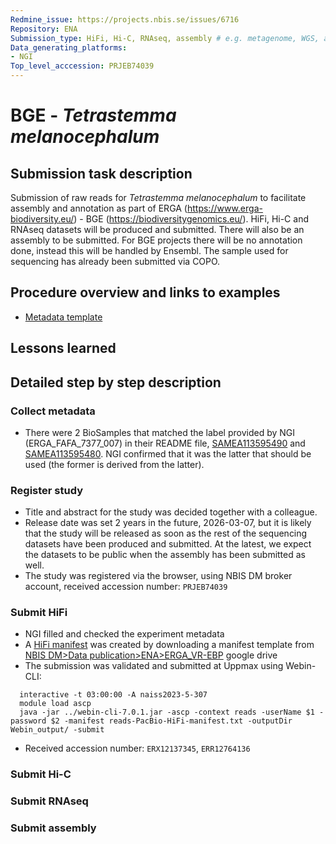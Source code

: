 ```yaml
---
Redmine_issue: https://projects.nbis.se/issues/6716
Repository: ENA
Submission_type: HiFi, Hi-C, RNAseq, assembly # e.g. metagenome, WGS, assembly, - IF RELEVANT
Data_generating_platforms:
- NGI
Top_level_acccession: PRJEB74039
---
```


# BGE - *Tetrastemma melanocephalum*

## Submission task description
Submission of raw reads for *Tetrastemma melanocephalum* to facilitate assembly and annotation as part of ERGA (https://www.erga-biodiversity.eu/) - BGE (https://biodiversitygenomics.eu/). HiFi, Hi-C and RNAseq datasets will be produced and submitted. There will also be an assembly to be submitted. For BGE projects there will be no annotation done, instead this will be handled by Ensembl. The sample used for sequencing has already been submitted via COPO.

## Procedure overview and links to examples

* [Metadata template](./data/BGE-Tetrastemma-melanocephalum-metadata.xlsx)

## Lessons learned

## Detailed step by step description

### Collect metadata
* There were 2 BioSamples that matched the label provided by NGI (ERGA_FAFA_7377_007) in their README file, [SAMEA113595490](https://www.ebi.ac.uk/biosamples/samples/SAMEA113595490) and [SAMEA113595480](https://www.ebi.ac.uk/biosamples/samples/SAMEA113595480). NGI confirmed that it was the latter that should be used (the former is derived from the latter). 

### Register study
* Title and abstract for the study was decided together with a colleague.
* Release date was set 2 years in the future, 2026-03-07, but it is likely that the study will be released as soon as the rest of the sequencing datasets have been produced and submitted. At the latest, we expect the datasets to be public when the assembly has been submitted as well.
* The study was registered via the browser, using NBIS DM broker account, received accession number: `PRJEB74039`

### Submit HiFi
* NGI filled and checked the experiment metadata
* A [HiFi manifest](./data/reads-PacBio-HiFi-manifest.txt) was created by downloading a manifest template from [NBIS DM>Data publication>ENA>ERGA_VR-EBP](https://drive.google.com/drive/folders/1VOXZot7ji1Ea5KZFvmb2Pbm9YGtHwy99) google drive
* The submission was validated and submitted at Uppmax using Webin-CLI:
```
  interactive -t 03:00:00 -A naiss2023-5-307
  module load ascp
  java -jar ../webin-cli-7.0.1.jar -ascp -context reads -userName $1 -password $2 -manifest reads-PacBio-HiFi-manifest.txt -outputDir Webin_output/ -submit
```
* Received accession number: `ERX12137345`, `ERR12764136`

### Submit Hi-C

### Submit RNAseq

### Submit assembly

